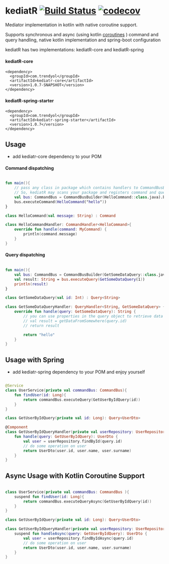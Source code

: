 # kediatR [![Build Status](https://travis-ci.org/Trendyol/kediatR.svg?branch=master)](https://travis-ci.org/Trendyol/kediatR) [![codecov](https://codecov.io/gh/trendyol/kediatr/branch/master/graph/badge.svg)](https://codecov.io/gh/trendyol/kediatr)

Mediator implementation in kotlin with native coroutine support.

Supports synchronous and async (using kotlin [coroutines](https://kotlinlang.org/docs/reference/coroutines-overview.html)
) command and query handling, native kotlin implementation and spring-boot configuration

kediatR has two implementations: kediatR-core and kediatR-spring 

#### kediatR-core
```
<dependency>
  <groupId>com.trendyol</groupId>
  <artifactId>kediatr-core</artifactId>
  <version>1.0.7-SNAPSHOT</version>
</dependency>
```

#### kediatR-spring-starter 
```
<dependency>
  <groupId>com.trendyol</groupId>
  <artifactId>kediatr-spring-starter</artifactId>
  <version>1.0.7</version>
</dependency>
```

## Usage
* add kediatr-core dependency to your POM
#### Command dispatching
```kotlin

fun main(){
    // pass any class in package which contains handlers to CommandBusBuilder. 
    // So, kediatR may scans your package and registers command and query handlers 
    val bus: CommandBus = CommandBusBuilder(HelloCommand::class.java).build()
    bus.executeCommand(HelloCommand("hello"))
}

class HelloCommand(val message: String) : Command

class HelloCommandHandler: CommandHandler<HelloCommand>{
    override fun handle(command: MyCommand) {
        println(command.message)
    }
}

```
#### Query dispatching
```kotlin

fun main(){
    val bus: CommandBus = CommandBusBuilder(GetSomeDataQuery::class.java).build()
    val result: String = bus.executeQuery(GetSomeDataQuery(1))
    println(result)
}

class GetSomeDataQuery(val id: Int) : Query<String>

class GetSomeDataQueryHandler: QueryHandler<String, GetSomeDataQuery> {
    override fun handle(query: GetSomeDataQuery): String {
        // you can use properties in the query object to retrieve data from somewhere
        // val result = getDataFromSomewhere(query.id)
        // return result

        return "hello"
    }
}

```
## Usage with Spring
* add kediatr-spring dependency to your POM and enjoy yourself

```kotlin

@Service
class UserService(private val commandBus: CommandBus){
    fun findUser(id: Long){
        return commandBus.executeQuery(GetUserByIdQuery(id))
    }
}

class GetUserByIdQuery(private val id: Long): Query<UserDto>

@Component
class GetUserByIdQueryHandler(private val userRepository: UserRepository) : QueryHandler<UserDto, GetUserByIdQuery> {
    fun handle(query: GetUserByIdQuery): UserDto { 
        val user = userRepository.findById(query.id)
        // do some operation on user
        return UserDto(user.id, user.name, user.surname)
    }
}
```

## Async Usage with Kotlin Coroutine Support
```kotlin
 
class UserService(private val commandBus: CommandBus ){
    suspend fun findUser(id: Long){
        return commandBus.executeQueryAsync(GetUserByIdQuery(id))
    }
}

class GetUserByIdQuery(private val id: Long): Query<UserDto>

class GetUserByIdQueryHandler(private val userRepository: UserRepository) : AsyncQueryHandler<UserDto, GetUserByIdQuery> {
    suspend fun handleAsync(query: GetUserByIdQuery): UserDto { 
        val user = userRepository.findByIdAsync(query.id)
        // do some operation on user
        return UserDto(user.id, user.name, user.surname)
    }
}
```
